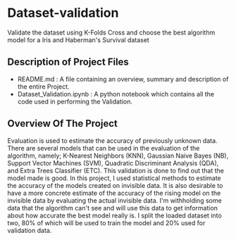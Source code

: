 # Dataset-validation
Validate the dataset using K-Folds Cross and choose the best algorithm model for a Iris and Haberman's Survival dataset
## Description of Project Files
- README.md : A file containing an overview, summary and description of the entire Project.
- Dataset_Validation.ipynb : A python notebook which contains all the code used in performing the Validation.
## Overview Of The Project
Evaluation is used to estimate the accuracy of previously unknown data. There are several models that can be used in the evaluation of the algorithm, namely; K-Nearest Neighbors (KNN), Gaussian Naive Bayes (NB), Support Vector Machines (SVM), Quadratic Discriminant Analysis (QDA), and Extra Trees Classifier (ETC). This validation is done to find out that the model made is good. In this project, I used statistical methods to estimate the accuracy of the models created on invisible data. It is also desirable to have a more concrete estimate of the accuracy of the rising model on the invisible data by evaluating the actual invisible data. I'm withholding some data that the algorithm can't see and will use this data to get information about how accurate the best model really is. I split the loaded dataset into two, 80% of which will be used to train the model and 20% used for validation data.
